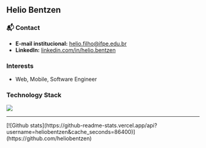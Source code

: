 ## Helio Bentzen

### 📬 Contact
- **E-mail institucional:** [helio.filho@ifpe.edu.br](mailto:helio.filho@ifpe.edu.br)
- **LinkedIn:** [linkedin.com/in/helio.bentzen](https://www.linkedin.com/in/helio.bentzen/)
  
### Interests
- Web, Mobile, Software Engineer

### Technology Stack
<p>
  <img src="https://skillicons.dev/icons?i=html,css,js,node,react,java,mysql,wordpress,docker,vscode" />
</p>

<hr>
[![Github stats](https://github-readme-stats.vercel.app/api?username=heliobentzen&cache_seconds=86400)](https://github.com/heliobentzen)

